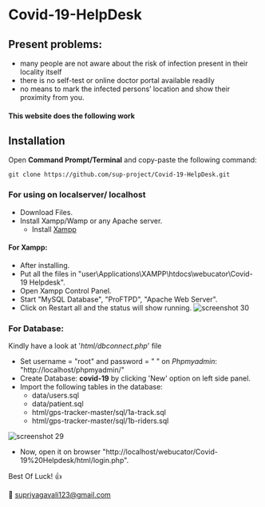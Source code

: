 # Covid-19-HelpDesk

## Present problems: 

* many people are not aware about the risk of infection present in their locality itself 
* there is no self-test or online doctor portal available readily 
* no means to mark the infected persons’ location and show their proximity from you.  

#### This website does the following work

## Installation

Open __Command Prompt/Terminal__ and copy-paste the following command:
```
git clone https://github.com/sup-project/Covid-19-HelpDesk.git
```
### For using on localserver/ localhost
* Download Files.
* Install Xampp/Wamp or any Apache server.
  * Install [Xampp](https://www.apachefriends.org/download.html)
#### For Xampp:
* After installing. 
* Put all the files in "user\Applications\XAMPP\htdocs\webucator\Covid-19 Helpdesk". 
* Open Xampp Control Panel.
* Start "MySQL Database", "ProFTPD", "Apache Web Server".
* Click on Restart all and the status will show running.
![screenshot 30](https://github.com/sup-project/Covid-19-HelpDesk/blob/master/Screen%20Shot%202020-04-13%20at%206.02.26%20PM.png)

### For Database:
Kindly have a look at '_html/dbconnect.php_' file
  * Set username = "root" and password = " " on _Phpmyadmin_: "http://localhost/phpmyadmin/"
  * Create Database: __covid-19__ by clicking 'New' option on left side panel.
  * Import the following tables in the database:
    * data/users.sql
    * data/patient.sql
    * html/gps-tracker-master/sql/1a-track.sql
    * html/gps-tracker-master/sql/1b-riders.sql
    
![screenshot 29](https://github.com/sup-project/Covid-19-HelpDesk/blob/master/Screen%20Shot%202020-04-13%20at%206.15.12%20PM.png)

* Now, open it on browser "http://localhost/webucator/Covid-19%20Helpdesk/html/login.php". 

Best Of Luck! :+1: 

:e-mail: supriyagavali123@gmail.com
